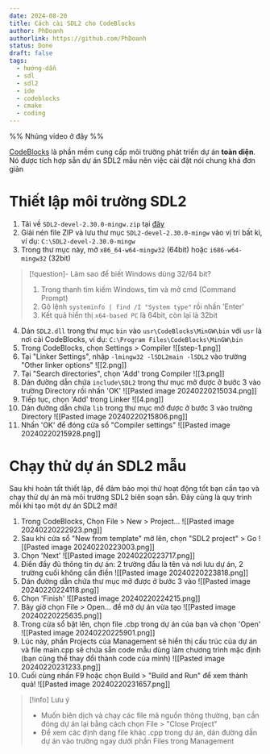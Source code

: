 ```yaml
---
date: 2024-08-20
title: Cách cài SDL2 cho CodeBlocks
author: PhDoanh
authorlink: https://github.com/PhDoanh
status: Done
draft: false
tags:
  - hướng-dẫn
  - sdl
  - sdl2
  - ide
  - codeblocks
  - cmake
  - coding
---
```

%% Nhúng video ở đây %%

[CodeBlocks](https://www.codeblocks.org/) là phần mềm cung cấp môi trường phát triển dự án **toàn diện**. Nó được tích hợp sẵn dự án SDL2 mẫu nên việc cài đặt nói chung khá đơn giản

# Thiết lập môi trường SDL2 
1. Tải về `SDL2-devel-2.30.0-mingw.zip` tại [đây](https://github.com/libsdl-org/SDL/releases/tag/release-2.30.0)
2. Giải nén file ZIP và lưu thư mục  `SDL2-devel-2.30.0-mingw` vào vị trí bất kì, ví dụ: `C:\SDL2-devel-2.30.0-mingw`
3. Trong thư mục này, mở `x86_64-w64-mingw32` (64bit) hoặc `i686-w64-mingw32` (32bit) 

> [!question]- Làm sao để biết Windows dùng 32/64 bit?
> 1. Trong thanh tìm kiếm Windows, tìm và mở cmd (Command Prompt)
> 2. Gõ lệnh `systeminfo | find /I "System type"` rồi nhấn 'Enter'
> 3. Kết quả hiển thị `x64-based PC` là 64bit, còn lại là 32bit

4. Dán `SDL2.dll` trong thư mục `bin` vào `usr\CodeBlocks\MinGW\bin` với `usr` là nơi cài CodeBlocks, ví dụ: `C:\Program Files\CodeBlocks\MinGW\bin`
5. Trong CodeBlocks, chọn Settings > Compiler 
![[step-1.png]]
6. Tại "Linker Settings", nhập `-lmingw32 -lSDL2main -lSDL2` vào trường "Other linker options" 
![[2.png]]
7. Tại "Search directories", chọn 'Add' trong Compiler
![[3.png]]
8. Dán đường dẫn chứa `include\SDL2` trong thư mục mở được ở bước 3 vào trường Directory rồi nhấn 'OK'
![[Pasted image 20240220215034.png]]
9. Tiếp tục, chọn 'Add' trong Linker
![[4.png]]
10. Dán đường dẫn chứa `lib` trong thư mục mở được ở bước 3 vào trường Directory
![[Pasted image 20240220215806.png]]
11. Nhấn 'OK' để đóng cửa sổ "Compiler settings"
![[Pasted image 20240220215928.png]]

# Chạy thử dự án SDL2 mẫu
Sau khi hoàn tất thiết lập, để đảm bảo mọi thứ hoạt động tốt bạn cần tạo và chạy thử dự án mà môi trường SDL2 biên soạn sẵn. Đây cũng là quy trình mỗi khi tạo một dự án SDL2 mới!

1. Trong CodeBlocks, Chọn File > New > Project...
![[Pasted image 20240220222923.png]]
2. Sau khi cửa sổ "New from template" mở lên, chọn "SDL2 project" > Go
![[Pasted image 20240220223003.png]]
3. Chọn 'Next'
![[Pasted image 20240220223717.png]]
4. Điền đầy đủ thông tin dự án: 2 trường đầu là tên và nơi lưu dự án, 2 trường cuối không cần điền 
![[Pasted image 20240220223818.png]]
5. Dán đường dẫn chứa thư mục mở được ở bước 3 vào
![[Pasted image 20240220224118.png]]
6. Chọn 'Finish'
![[Pasted image 20240220224215.png]]
7. Bây giờ chọn File > Open... để mở dự án vừa tạo
![[Pasted image 20240220225635.png]]
8. Trong cửa sổ bật lên, chọn file .cbp trong dự án của bạn và chọn 'Open'
![[Pasted image 20240220225901.png]]
9. Lúc này, phần Projects của Management sẽ hiển thị cấu trúc của dự án và file main.cpp sẽ chứa sẵn code mẫu dùng làm chương trình mặc định (bạn cũng thể thay đổi thành code của mình)
![[Pasted image 20240220231233.png]]
10. Cuối cùng nhấn F9 hoặc chọn Build > "Build and Run" để xem thành quả!
![[Pasted image 20240220231657.png]]

> [!info] Lưu ý
> - Muốn biên dịch và chạy các file mã nguồn thông thường, bạn cần đóng dự án lại bằng cách chọn File > "Close Project"
> - Để xem các định dạng file khác .cpp trong dự án, dán đường dẫn dự án vào trường ngay dưới phần Files trong Management


